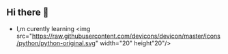 ## Hi there 👋

- I,m curently learning <img src="https://raw.githubusercontent.com/devicons/devicon/master/icons/python/python-original.svg" width="20" height"20"/>
<!--
**Ndaru7/Ndaru7** is a ✨ _special_ ✨ repository because its `README.md` (this file) appears on your GitHub profile.

Here are some ideas to get you started:

- 🔭 I’m currently working on ...
- 🌱 I’m currently learning ...
- 👯 I’m looking to collaborate on ...
- 🤔 I’m looking for help with ...
- 💬 Ask me about ...
- 📫 How to reach me: ...
- 😄 Pronouns: ...
- ⚡ Fun fact: ...
-->
